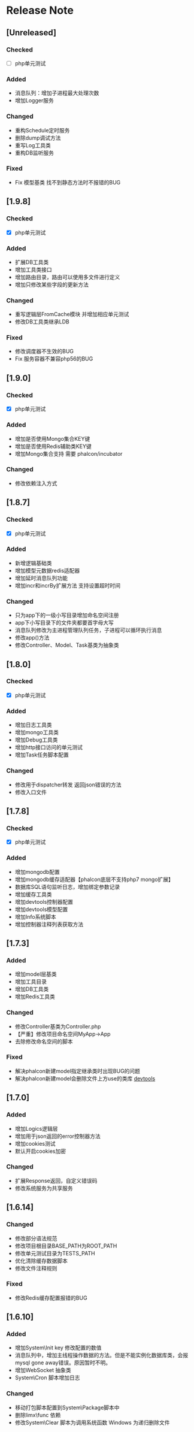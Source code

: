 # Release Note

## [Unreleased]
### Checked
- [ ] php单元测试

### Added
* 消息队列：增加子进程最大处理次数
* 增加Logger服务

### Changed
* 重构Schedule定时服务
* 删除dump调试方法
* 重写Log工具类
* 重构DB监听服务

### Fixed
* Fix 模型基类 找不到静态方法时不报错的BUG

## [1.9.8]
### Checked
- [x] php单元测试

### Added
* 扩展DB工具类
* 增加工具类接口
* 增加路由目录，路由可以使用多文件进行定义
* 增加只修改某些字段的更新方法

### Changed
* 重写逻辑层FromCache模块 并增加相应单元测试
* 修改DB工具类继承LDB

### Fixed
* 修改调度器不生效的BUG
* Fix 服务容器不兼容php56的BUG

## [1.9.0]
### Checked
- [x] php单元测试

### Added
* 增加是否使用Mongo集合KEY键
* 增加是否使用Redis辅助类KEY键
* 增加Mongo集合支持 需要 phalcon/incubator

### Changed
* 修改依赖注入方式

## [1.8.7]
### Checked
- [x] php单元测试

### Added
* 新增逻辑基础类
* 增加模型元数据redis适配器
* 增加延时消息队列功能
* 增加incr和incrBy扩展方法 支持设置超时时间

### Changed
* 只为app下的一级小写目录增加命名空间注册
* app下小写目录下的文件夹都要首字母大写
* 消息队列修改为主进程管理队列任务，子进程可以循环执行消息
* 修改app()方法
* 修改Controller、Model、Task基类为抽象类

## [1.8.0]
### Checked
- [x] php单元测试

### Added
* 增加日志工具类
* 增加mongo工具类
* 增加Debug工具类
* 增加http接口访问的单元测试
* 增加Task任务脚本配置

### Changed
* 修改用于dispatcher转发 返回json错误的方法
* 修改入口文件

## [1.7.8]
### Checked
- [x] php单元测试

### Added
* 增加mongodb配置
* 增加mongodb缓存适配器【phalcon底层不支持php7 mongo扩展】
* 数据库SQL语句监听日志，增加绑定参数记录
* 增加缓存工具类
* 增加devtools控制器配置
* 增加devtools模型配置
* 增加Info系统脚本
* 增加控制器注释列表获取方法

## [1.7.3]
### Added
* 增加model层基类
* 增加工具目录
* 增加DB工具类
* 增加Redis工具类

### Changed
* 修改Controller基类为Controller.php
* 【严重】修改项目命名空间MyApp->App
* 去除修改命名空间的脚本
 
### Fixed
* 解决phalcon新建model指定继承类时出现BUG的问题
* 解决phalcon新建model会删除文件上方use的类库 [devtools](https://github.com/limingxinleo/phalcon-devtools.git)

## [1.7.0]
### Added
* 增加Logics逻辑层
* 增加用于json返回的error控制器方法
* 增加cookies测试
* 默认开启cookies加密

### Changed
* 扩展Response返回，自定义错误码
* 修改系统服务为共享服务

## [1.6.14]
### Changed
* 修改部分语法规范
* 修改项目根目录BASE_PATH为ROOT_PATH
* 修改单元测试目录为TESTS_PATH
* 优化清除缓存数据脚本
* 修改文件注释规则

### Fixed
* 修改Redis缓存配置报错的BUG

## [1.6.10]
### Added
* 增加System\Init key 修改配置的数值
* 消息队列中，增加主线程操作数据的方法。但是不能实例化数据库类，会报mysql gone away错误。原因暂时不明。
* 增加WebSocket 抽象类
* System\Cron 脚本增加日志

### Changed
* 移动打包脚本配置到System\Package脚本中
* 删除limx\func 依赖
* 修改System\Clear 脚本为调用系统函数 Windows 为递归删除文件